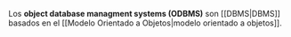 Los **object database managment systems (ODBMS)** son [[DBMS|DBMS]] basados en el [[Modelo Orientado a Objetos|modelo orientado a objetos]].
